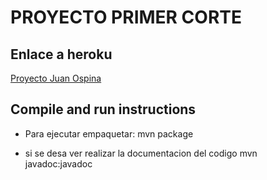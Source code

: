 # PROYECTO PRIMER CORTE 

## Enlace a heroku

[Proyecto Juan Ospina](https://mysterious-mountain-47310.herokuapp.com/)

## Compile and run instructions



* Para ejecutar empaquetar:
mvn package

* si se desa ver realizar la documentacion del codigo
mvn javadoc:javadoc



